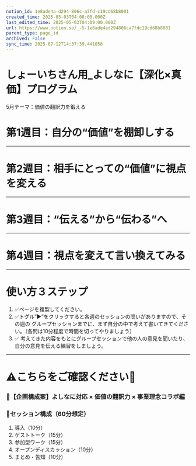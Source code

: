 ```yaml
---
notion_id: 1e8ade4a-d294-806c-a7fd-c19cd68b8001
created_time: 2025-05-03T04:08:00.000Z
last_edited_time: 2025-05-03T04:09:00.000Z
url: https://www.notion.so/_-5-1e8ade4ad294806ca7fdc19cd68b8001
parent_type: page_id
archived: False
sync_time: 2025-07-12T14:37:39.441058
---
```


# しょーいちさん用_よしなに【深化×真価】プログラム
5月テーマ：価値の翻訳力を鍛える

# 第1週目：自分の“価値”を棚卸しする
---
# 第2週目：相手にとっての“価値”に視点を変える
---
# 第3週目：“伝える”から“伝わる”へ
---
# 第4週目：視点を変えて言い換えてみる
---
# 使い方３ステップ
1. ✅ページを複製してください。
1. ✅トグル”▶︎”をクリックすると各週のセッションの問いがありますので、その週の グループセッションまでに、まず自分の中で考えて書いてきてください。（各問は10分程度で時間を切ってやりましょう）
1. ✅ 考えてきた内容をもとにグループセッションで他の人の意見を聞いたり、自分の意見を伝える練習をしましょう。
---
# ⚠️こちらをご確認ください🙏
### 🔧【企画構成案】よしなに対応 × 価値の翻訳力 × 事業理念コラボ編
### 🧩セッション構成（60分想定）
1. 導入（10分）
1. ゲストトーク（15分）
1. 参加型ワーク（15分）
1. オープンディスカッション（10分）
1. まとめ・告知（10分）